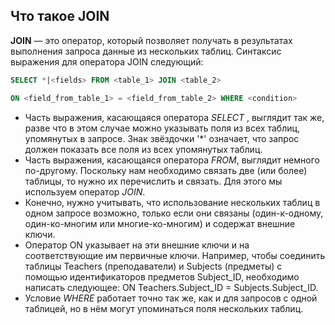 ## **Что такое JOIN**

**JOIN** — это оператор, который позволяет получать в результатах выполнения запроса данные из нескольких таблиц. Синтаксис выражения для оператора JOIN следующий:

```sql
SELECT *|<fields> FROM <table_1> JOIN <table_2>  

ON <field_from_table_1> = <field_from_table_2> WHERE <condition>
```

 + Часть выражения, касающаяся оператора *SELECT* , выглядит так же, разве что в этом случае можно указывать поля из всех таблиц, упомянутых в запросе. Знак звёздочки '*' означает, что запрос должен показать все поля из всех упомянутых таблиц.
 + Часть выражения, касающаяся оператора *FROM*, выглядит немного по-другому. Поскольку нам необходимо связать две (или более) таблицы, то нужно их перечислить и связать. Для этого мы используем оператор *JOIN*. 
 + Конечно, нужно учитывать, что использование нескольких таблиц в одном запросе возможно, только если они связаны (один-к-одному, один-ко-многим или многие-ко-многим) и содержат внешние ключи.
 + Оператор ON указывает на эти внешние ключи и на соответствующие им первичные ключи. Например, чтобы соединить таблицы Teachers (преподаватели) и Subjects (предметы) с помощью идентификаторов предметов Subject_ID, необходимо написать следующее: ON Teachers.Subject_ID = Subjects.Subject_ID.
 + Условие *WHERE* работает точно так же, как и для запросов с одной таблицей, но в нём могут упоминаться поля нескольких таблиц.